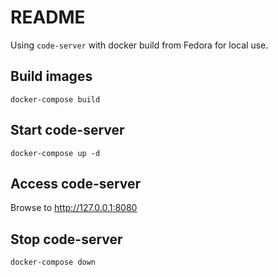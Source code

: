 # README

Using `code-server` with docker build from Fedora for local use.

## Build images

```Shell script
docker-compose build
```

## Start code-server

```Shell script
docker-compose up -d
```

## Access code-server

Browse to <http://127.0.0.1:8080>

## Stop code-server

```Shell script
docker-compose down
```
